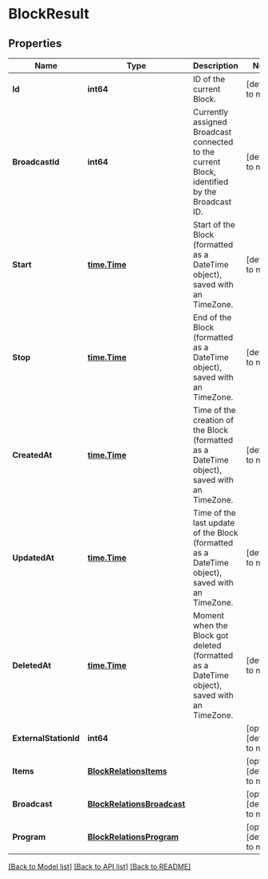 # BlockResult

## Properties
Name | Type | Description | Notes
------------ | ------------- | ------------- | -------------
**Id** | **int64** | ID of the current Block. | [default to null]
**BroadcastId** | **int64** | Currently assigned Broadcast connected to the current Block, identified by the Broadcast ID. | [default to null]
**Start** | [**time.Time**](time.Time.md) | Start of the Block (formatted as a DateTime object), saved with an TimeZone. | [default to null]
**Stop** | [**time.Time**](time.Time.md) | End of the Block (formatted as a DateTime object), saved with an TimeZone. | [default to null]
**CreatedAt** | [**time.Time**](time.Time.md) | Time of the creation of the Block (formatted as a DateTime object), saved with an TimeZone. | [default to null]
**UpdatedAt** | [**time.Time**](time.Time.md) | Time of the last update of the Block (formatted as a DateTime object), saved with an TimeZone. | [default to null]
**DeletedAt** | [**time.Time**](time.Time.md) | Moment when the Block got deleted (formatted as a DateTime object), saved with an TimeZone. | [default to null]
**ExternalStationId** | **int64** |  | [optional] [default to null]
**Items** | [**BlockRelationsItems**](BlockRelations_items.md) |  | [optional] [default to null]
**Broadcast** | [**BlockRelationsBroadcast**](BlockRelations_broadcast.md) |  | [optional] [default to null]
**Program** | [**BlockRelationsProgram**](BlockRelations_program.md) |  | [optional] [default to null]

[[Back to Model list]](../README.md#documentation-for-models) [[Back to API list]](../README.md#documentation-for-api-endpoints) [[Back to README]](../README.md)


